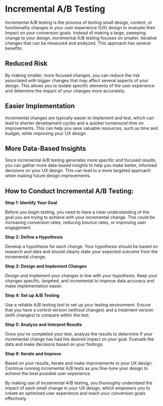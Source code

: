 # Incremental A/B Testing

Incremental A/B testing is the process of testing small design, content, or functionality changes in your user experience (UX) design to evaluate their impact on your conversion goals. Instead of making a large, sweeping change to your design, incremental A/B testing focuses on smaller, iterative changes that can be measured and analyzed. This approach has several benefits:

## Reduced Risk

By making smaller, more focused changes, you can reduce the risk associated with bigger changes that may affect several aspects of your design. This allows you to isolate specific elements of the user experience and determine the impact of your changes more accurately.

## Easier Implementation

Incremental changes are typically easier to implement and test, which can lead to shorter development cycles and a quicker turnaround time on improvements. This can help you save valuable resources, such as time and budget, while improving your UX design.

## More Data-Based Insights

Since incremental A/B testing generates more specific and focused results, you can gather more data-based insights to help you make better, informed decisions on your UX design. This can lead to a more targeted approach when making future design improvements.

## How to Conduct Incremental A/B Testing:

**Step 1: Identify Your Goal**

Before you begin testing, you need to have a clear understanding of the goal you are trying to achieve with your incremental change. This could be increasing conversion rates, reducing bounce rates, or improving user engagement.

**Step 2: Define a Hypothesis**

Develop a hypothesis for each change. Your hypothesis should be based on research and data and should clearly state your expected outcome from the incremental change.

**Step 3: Design and Implement Changes**

Design and implement your changes in line with your hypothesis. Keep your changes specific, targeted, and incremental to improve data accuracy and make implementation easier.

**Step 4: Set up A/B Testing**

Use a reliable A/B testing tool to set up your testing environment. Ensure that you have a control version (without changes) and a treatment version (with changes) to compare within the test.

**Step 5: Analyze and Interpret Results**

Once you've completed your test, analyze the results to determine if your incremental change has had the desired impact on your goal. Evaluate the data and make decisions based on your findings.

**Step 6: Iterate and Improve**

Based on your results, iterate and make improvements to your UX design. Continue running incremental A/B tests as you fine-tune your design to achieve the best possible user experience.

By making use of incremental A/B testing, you thoroughly understand the impact of each small change in your UX design, which empowers you to create an optimized user experience and reach your conversion goals effectively.
